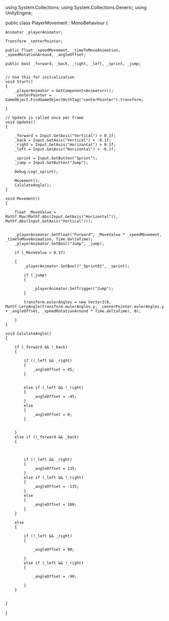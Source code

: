 using System.Collections;
using System.Collections.Generic;
using UnityEngine;

public class PlayerMovement : MonoBehaviour
{


    Animator _playerAnimator;

    Transform _centerPointer;

    public float _speedMovement, _timeToMoveAnimation, _speedRotationAround, _angleOffset;

    public bool _forward, _back, _right, _left, _sprint, _jump;


    // Use this for initialization
    void Start()
    {
        _playerAnimator = GetComponent<Animator>();
        _centerPointer = GameObject.FindGameObjectWithTag("centerPointer").transform;

    }

    // Update is called once per frame
    void Update()
    {

        _forward = Input.GetAxis("Vertical") > 0.1f;
        _back = Input.GetAxis("Vertical") < -0.1f;
        _right = Input.GetAxis("Horizontal") > 0.1f;
        _left = Input.GetAxis("Horizontal") < -0.1f;

        _sprint = Input.GetButton("Sprint");
        _jump = Input.GetButton("Jump");

        Debug.Log(_sprint);

        Movement();
        CalulateAngle();
    }

    void Movement()
    {

        float _MoveValue = Mathf.Max(Mathf.Abs(Input.GetAxis("Horizontal")), Mathf.Abs(Input.GetAxis("Vertical")));


        _playerAnimator.SetFloat("Forward", _MoveValue * _speedMovement, _timeToMoveAnimation, Time.deltaTime);
        _playerAnimator.SetBool("Jump", _jump);

        if (_MoveValue > 0.1f)

        {
            _playerAnimator.SetBool("_Sprint01", _sprint);

            if (_jump)
            {
               
                _playerAnimator.SetTrigger("Jump");
            }

            transform.eulerAngles = new Vector3(0, Mathf.LerpAngle(transform.eulerAngles.y, _centerPointer.eulerAngles.y + _angleOffset, _speedRotationAround * Time.deltaTime), 0);

        }
    }

    void CalulateAngle()
    {

        if (_forward && !_back)
        {

            if (!_left && _right)
            {
                _angleOffset = 45;
            }


            else if (_left && !_right)
            {
                _angleOffset = -45;
            }
            else
            {
                _angleOffset = 0;
            }


        }
        else if (!_forward && _back)
        {



            if (!_left && _right)
            {
                _angleOffset = 135;
            }
            else if (_left && !_right)
            {
                _angleOffset = -135;
            }
            else
            {
                _angleOffset = 180;
            }
        }

        else
        {

            if (!_left && _right)
            {

                _angleOffset = 90;

            }
            else if (_left && !_right)
            {

                _angleOffset = -90;

            }
        }


    }

}
